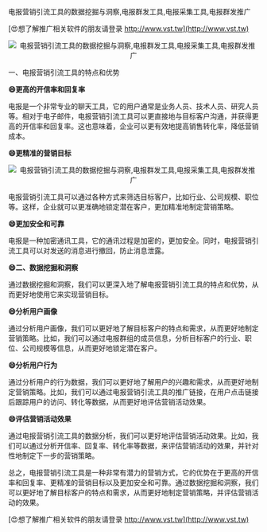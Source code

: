 电报营销引流工具的数据挖掘与洞察,电报群发工具,电报采集工具,电报群发推广

[😍想了解推广相关软件的朋友请登录 http://www.vst.tw](http://www.vst.tw)

 <center><img src="https://vst.tw/MP4/tuiguang/png/1.png" alt="电报营销引流工具的数据挖掘与洞察,电报群发工具,电报采集工具,电报群发推广"></center>

一、电报营销引流工具的特点和优势

**😄更高的开信率和回复率**

电报是一个非常专业的聊天工具，它的用户通常是业务人员、技术人员、研究人员等。相对于电子邮件，电报营销引流工具可以更直接地与目标客户沟通，并获得更高的开信率和回复率。这也意味着，企业可以更有效地提高销售转化率，降低营销成本。

**😄更精准的营销目标**

 <center><img src="https://vst.tw/MP4/tuiguang/png/2.png" alt="电报营销引流工具的数据挖掘与洞察,电报群发工具,电报采集工具,电报群发推广"></center>

电报营销引流工具可以通过各种方式来筛选目标客户，比如行业、公司规模、职位等。这样，企业就可以更准确地锁定潜在客户，更加精准地制定营销策略。

**😄更加安全和可靠**

电报是一种加密通讯工具，它的通讯过程是加密的，更加安全。同时，电报营销引流工具可以对发送的消息进行撤回，防止消息泄露。

**😄二、数据挖掘和洞察**

通过数据挖掘和洞察，我们可以更深入地了解电报营销引流工具的特点和优势，从而更好地使用它来实现营销目标。

**😄分析用户画像**

通过分析用户画像，我们可以更好地了解目标客户的特点和需求，从而更好地制定营销策略。比如，我们可以通过电报群组的成员信息，分析目标客户的行业、职位、公司规模等信息，从而更好地锁定潜在客户。

**😄分析用户行为**

通过分析用户的行为数据，我们可以更好地了解用户的兴趣和需求，从而更好地制定营销策略。比如，我们可以通过电报营销引流工具的推广链接，在用户点击链接后跟踪用户的访问、转化等数据，从而更好地评估营销活动效果。

**😄评估营销活动效果**

通过电报营销引流工具的数据分析，我们可以更好地评估营销活动效果。比如，我们可以通过分析开信率、回复率、转化率等数据，来评估营销活动的效果，并针对性地制定下一步的营销策略。

总之，电报营销引流工具是一种非常有潜力的营销方式，它的优势在于更高的开信率和回复率、更精准的营销目标以及更加安全和可靠。通过数据挖掘和洞察，我们可以更好地了解目标客户的特点和需求，从而更好地制定营销策略，并评估营销活动的效果。

[😍想了解推广相关软件的朋友请登录 http://www.vst.tw](http://www.vst.tw)



